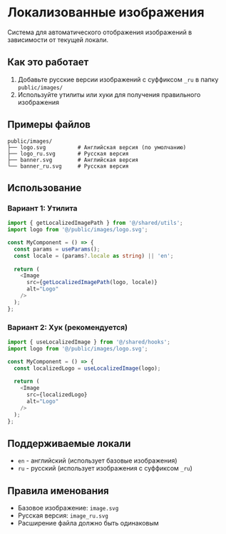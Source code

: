 # Локализованные изображения

Система для автоматического отображения изображений в зависимости от текущей локали.

## Как это работает

1. Добавьте русские версии изображений с суффиксом `_ru` в папку `public/images/`
2. Используйте утилиты или хуки для получения правильного изображения

## Примеры файлов

```
public/images/
├── logo.svg          # Английская версия (по умолчанию)
├── logo_ru.svg       # Русская версия
├── banner.svg        # Английская версия
└── banner_ru.svg     # Русская версия
```

## Использование

### Вариант 1: Утилита

```typescript
import { getLocalizedImagePath } from '@/shared/utils';
import logo from '@/public/images/logo.svg';

const MyComponent = () => {
  const params = useParams();
  const locale = (params?.locale as string) || 'en';
  
  return (
    <Image 
      src={getLocalizedImagePath(logo, locale)} 
      alt="Logo" 
    />
  );
};
```

### Вариант 2: Хук (рекомендуется)

```typescript
import { useLocalizedImage } from '@/shared/hooks';
import logo from '@/public/images/logo.svg';

const MyComponent = () => {
  const localizedLogo = useLocalizedImage(logo);
  
  return (
    <Image 
      src={localizedLogo} 
      alt="Logo" 
    />
  );
};
```

## Поддерживаемые локали

- `en` - английский (использует базовые изображения)
- `ru` - русский (использует изображения с суффиксом `_ru`)

## Правила именования

- Базовое изображение: `image.svg`
- Русская версия: `image_ru.svg`
- Расширение файла должно быть одинаковым
